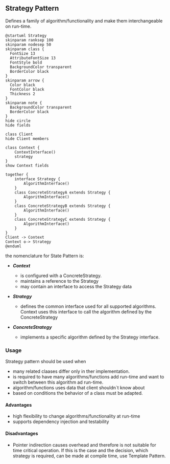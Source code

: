 ## Strategy Pattern

Defines a family of algorithm/functionality and make them interchangeable on run-time.

```plantuml
@startuml Strategy
skinparam ranksep 100
skinparam nodesep 50
skinparam class {
  FontSize 13
  AttributeFontSize 13
  FontStyle bold
  BackgroundColor transparent
  BorderColor black
}
skinparam arrow {
  Color black
  FontColor black
  Thickness 2
}
skinparam note {
  BackgroundColor transparent
  BorderColor black
}
hide circle
hide fields

class Client
hide Client members

class Context {
    ContextInterface()
    strategy
}
show Context fields

together {
    interface Strategy {
        AlgorithmInterface()
    }
    class ConcreteStrategyA extends Strategy {
        AlgorithmInterface()
    }
    class ConcreteStrategyB extends Strategy {
        AlgorithmInterface()
    }
    class ConcreteStrategyC extends Strategy {
        AlgorithmInterface()
    }
}
Client -> Context
Context o-> Strategy
@enduml
```

the nomenclature for State Pattern is:

* ***Context***
  * is configured with a ConcreteStrategy.
  * maintains a reference to the Strategy
  * may contain an interface to access the Strategy data

* ***Strategy***
  * defines the common interface used for all supported algorithms. Context uses this interface to call the algorithm defined by the ConcreteStrategy
* ***ConcreteStrategy***
  * implements a specific algorithm defined by the Strategy interface.

### Usage

Strategy pattern should be used when

* many related claases differ only in ther implementation.
* is required to have many algorithms/functions add run-time and want to switch between this algorithm ad run-time.
* algorithm/functions uses data that client shouldn`t know about
* based on conditions the behavior of a class must be adapted.

#### Advantages

* high flexibility to change algorithms/functionality at run-time
* supports dependency injection and testability

#### Disadvantages

* Pointer indirection causes overhead and therefore is not suitable for time critical operation. If this is the case and the decision, which strategy is required, can be made at compile time, use Template Pattern.
